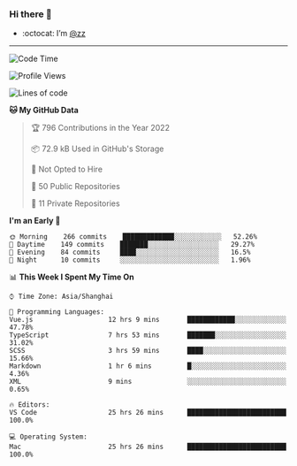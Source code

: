 ### Hi there 👋

- :octocat: I’m [@zz](https://github.com/holazz)

---

<!--START_SECTION:waka-->
![Code Time](http://img.shields.io/badge/Code%20Time-803%20hrs%202%20mins-blue)

![Profile Views](http://img.shields.io/badge/Profile%20Views-2-blue)

![Lines of code](https://img.shields.io/badge/From%20Hello%20World%20I%27ve%20Written-736%20Thousand%20lines%20of%20code-blue)

**🐱 My GitHub Data** 

> 🏆 796 Contributions in the Year 2022
 > 
> 📦 72.9 kB Used in GitHub's Storage 
 > 
> 🚫 Not Opted to Hire
 > 
> 📜 50 Public Repositories 
 > 
> 🔑 11 Private Repositories  
 > 
**I'm an Early 🐤** 

```text
🌞 Morning    266 commits    █████████████░░░░░░░░░░░░   52.26% 
🌆 Daytime    149 commits    ███████░░░░░░░░░░░░░░░░░░   29.27% 
🌃 Evening    84 commits     ████░░░░░░░░░░░░░░░░░░░░░   16.5% 
🌙 Night      10 commits     ░░░░░░░░░░░░░░░░░░░░░░░░░   1.96%

```


📊 **This Week I Spent My Time On** 

```text
⌚︎ Time Zone: Asia/Shanghai

💬 Programming Languages: 
Vue.js                   12 hrs 9 mins       ████████████░░░░░░░░░░░░░   47.78% 
TypeScript               7 hrs 53 mins       ███████░░░░░░░░░░░░░░░░░░   31.02% 
SCSS                     3 hrs 59 mins       ████░░░░░░░░░░░░░░░░░░░░░   15.66% 
Markdown                 1 hr 6 mins         █░░░░░░░░░░░░░░░░░░░░░░░░   4.36% 
XML                      9 mins              ░░░░░░░░░░░░░░░░░░░░░░░░░   0.65%

🔥 Editors: 
VS Code                  25 hrs 26 mins      █████████████████████████   100.0%

💻 Operating System: 
Mac                      25 hrs 26 mins      █████████████████████████   100.0%

```


<!--END_SECTION:waka-->
